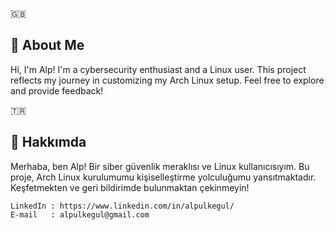 🇬🇧
## 👋 About Me

Hi, I'm Alp! I'm a cybersecurity enthusiast and a Linux user. This project reflects my journey in customizing my Arch Linux setup. Feel free to explore and provide feedback!

🇹🇷
## 👋 Hakkımda

Merhaba, ben Alp! Bir siber güvenlik meraklısı ve Linux kullanıcısıyım. Bu proje, Arch Linux kurulumumu kişiselleştirme yolculuğumu yansıtmaktadır. Keşfetmekten ve geri bildirimde bulunmaktan çekinmeyin!

    LinkedIn : https://www.linkedin.com/in/alpulkegul/
    E-mail   : alpulkegul@gmail.com
